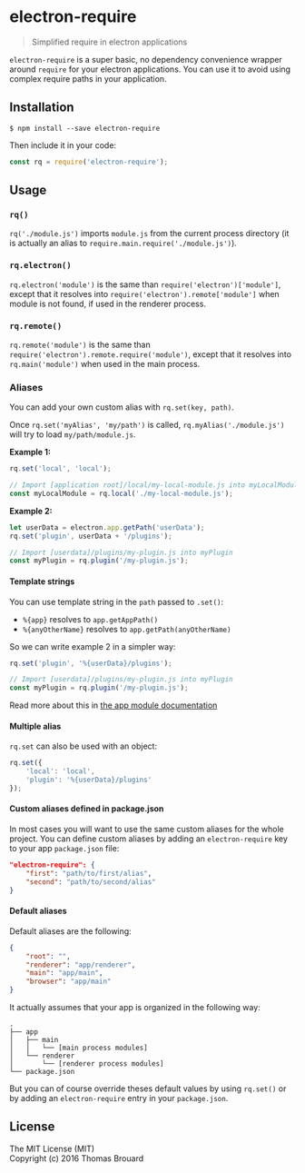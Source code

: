 # electron-require

> Simplified require in electron applications

`electron-require` is a super basic, no dependency convenience wrapper around `require` for your electron applications. You can use it to avoid using complex require paths in your application.

## Installation

`$ npm install --save electron-require`

Then include it in your code:

```javascript
const rq = require('electron-require');
```

## Usage

### `rq()`

`rq('./module.js')` imports `module.js` from the current process directory (it is actually an alias to `require.main.require('./module.js')`).

### `rq.electron()`

`rq.electron('module')` is the same than `require('electron')['module']`, except that it resolves into `require('electron').remote['module']` when module is not found, if used in the renderer process.

### `rq.remote()`

`rq.remote('module')` is the same than `require('electron').remote.require('module')`, except that it resolves into `rq.main('module')` when used in the main process.

### Aliases

You can add your own custom alias with `rq.set(key, path)`.

Once `rq.set('myAlias', 'my/path')` is called, `rq.myAlias('./module.js')` will try to load `my/path/module.js`.

**Example 1:**

```javascript
rq.set('local', 'local');

// Import [application root]/local/my-local-module.js into myLocalModule
const myLocalModule = rq.local('./my-local-module.js');
```

**Example 2:**

```javascript
let userData = electron.app.getPath('userData');
rq.set('plugin', userData + '/plugins');

// Import [userdata]/plugins/my-plugin.js into myPlugin
const myPlugin = rq.plugin('/my-plugin.js');
```

#### Template strings

You can use template string in the `path` passed to `.set()`:

* `%{app}` resolves to `app.getAppPath()`
* `%{anyOtherName}` resolves to `app.getPath(anyOtherName)`

So we can write example 2 in a simpler way:

```javascript
rq.set('plugin', '%{userData}/plugins');

// Import [userdata]/plugins/my-plugin.js into myPlugin
const myPlugin = rq.plugin('/my-plugin.js');
```

Read more about this in [the app module documentation](https://github.com/electron/electron/blob/master/docs/api/app.md)

#### Multiple alias

`rq.set` can also be used with an object:

```javascript
rq.set({
	'local': 'local',
    'plugin': '%{userData}/plugins'
});
```

#### Custom aliases defined in package.json

In most cases you will want to use the same custom aliases for the whole project. You can define custom aliases by adding an `electron-require` key to your app `package.json` file:

```json
"electron-require": {
    "first": "path/to/first/alias",
	"second": "path/to/second/alias"
}
```

#### Default aliases

Default aliases are the following:

```json
{
    "root": "",
    "renderer": "app/renderer",
    "main": "app/main",
    "browser": "app/main"
}
```

It actually assumes that your app is organized in the following way:

```
.
├── app
│   ├── main
│   │   └── [main process modules]
│   └── renderer
│       └── [renderer process modules]
└── package.json
```

But you can of course override theses default values by using `rq.set()` or by adding an `electron-require` entry in your `package.json`.

## License

The MIT License (MIT)  
Copyright (c) 2016 Thomas Brouard
